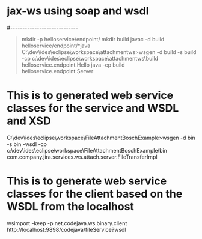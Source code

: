 # jax-ws using soap and wsdl
#----------------------------
> mkdir -p helloservice/endpoint/
> mkdir build
> javac -d build helloservice/endpoint/*java
> C:\dev\ides\eclipse\workspace\attachmentws>wsgen -d build -s build -cp c:\dev\ides\eclipse\workspace\attachmentws\build helloservice.endpoint.Hello
> java -cp  build helloservice.endpoint.Server

# This is to generated web service classes for the service and WSDL and XSD
C:\dev\ides\eclipse\workspace\FileAttachmentBoschExample>wsgen -d bin -s bin -wsdl -cp c:\dev\ides\eclipse\workspace\FileAttachmentBoschExample\bin com.company.jira.services.ws.attach.server.FileTransferImpl

# This is to generate web service classes for the client based on the WSDL from the localhost
wsimport -keep -p net.codejava.ws.binary.client http://localhost:9898/codejava/fileService?wsdl